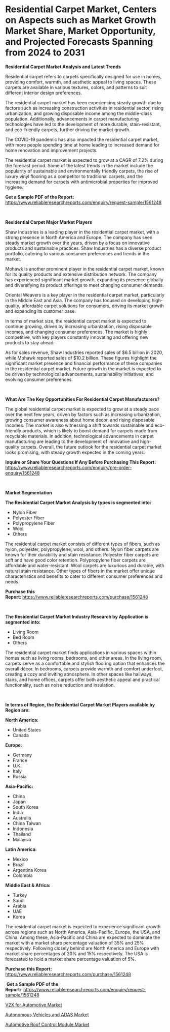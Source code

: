 <p><h1>Residential Carpet Market, Centers on Aspects such as Market Growth Market Share, Market Opportunity, and Projected Forecasts Spanning from 2024 to 2031</h1></p><p><strong>Residential Carpet Market Analysis and Latest Trends</strong></p>
<p><p>Residential carpet refers to carpets specifically designed for use in homes, providing comfort, warmth, and aesthetic appeal to living spaces. These carpets are available in various textures, colors, and patterns to suit different interior design preferences.</p><p>The residential carpet market has been experiencing steady growth due to factors such as increasing construction activities in residential sector, rising urbanization, and growing disposable income among the middle-class population. Additionally, advancements in carpet manufacturing technologies have led to the development of more durable, stain-resistant, and eco-friendly carpets, further driving the market growth.</p><p>The COVID-19 pandemic has also impacted the residential carpet market, with more people spending time at home leading to increased demand for home renovation and improvement projects.</p><p>The residential carpet market is expected to grow at a CAGR of 7.2% during the forecast period. Some of the latest trends in the market include the popularity of sustainable and environmentally friendly carpets, the rise of luxury vinyl flooring as a competitor to traditional carpets, and the increasing demand for carpets with antimicrobial properties for improved hygiene.</p></p>
<p><strong>Get a Sample PDF of the Report:&nbsp;</strong> <a href="https://www.reliableresearchreports.com/enquiry/request-sample/1561248">https://www.reliableresearchreports.com/enquiry/request-sample/1561248</a></p>
<p>&nbsp;</p>
<p><strong>Residential Carpet Major Market Players</strong></p>
<p><p>Shaw Industries is a leading player in the residential carpet market, with a strong presence in North America and Europe. The company has seen steady market growth over the years, driven by a focus on innovative products and sustainable practices. Shaw Industries has a diverse product portfolio, catering to various consumer preferences and trends in the market.</p><p>Mohawk is another prominent player in the residential carpet market, known for its quality products and extensive distribution network. The company has experienced significant market growth, expanding its presence globally and diversifying its product offerings to meet changing consumer demands.</p><p>Oriental Weavers is a key player in the residential carpet market, particularly in the Middle East and Asia. The company has focused on developing high-quality, affordable carpet solutions for consumers, driving its market growth and expanding its customer base.</p><p>In terms of market size, the residential carpet market is expected to continue growing, driven by increasing urbanization, rising disposable incomes, and changing consumer preferences. The market is highly competitive, with key players constantly innovating and offering new products to stay ahead.</p><p>As for sales revenue, Shaw Industries reported sales of $6.5 billion in 2020, while Mohawk reported sales of $10.2 billion. These figures highlight the significant market presence and financial performance of these companies in the residential carpet market. Future growth in the market is expected to be driven by technological advancements, sustainability initiatives, and evolving consumer preferences.</p></p>
<p>&nbsp;</p>
<p><strong>What Are The Key Opportunities For Residential Carpet Manufacturers?</strong></p>
<p><p>The global residential carpet market is expected to grow at a steady pace over the next few years, driven by factors such as increasing urbanization, growing consumer awareness about home decor, and rising disposable incomes. The market is also witnessing a shift towards sustainable and eco-friendly products, which is likely to boost demand for carpets made from recyclable materials. In addition, technological advancements in carpet manufacturing are leading to the development of innovative and high-quality carpets. Overall, the future outlook for the residential carpet market looks promising, with steady growth expected in the coming years.</p></p>
<p><strong>Inquire or Share Your Questions If Any Before Purchasing This Report:</strong> <a href="https://www.reliableresearchreports.com/enquiry/pre-order-enquiry/1561248">https://www.reliableresearchreports.com/enquiry/pre-order-enquiry/1561248</a></p>
<p>&nbsp;</p>
<p><strong>Market Segmentation</strong></p>
<p><strong>The Residential Carpet Market Analysis by types is segmented into:</strong></p>
<p><ul><li>Nylon Fiber</li><li>Polyester Fiber</li><li>Polypropylene Fiber</li><li>Wool</li><li>Others</li></ul></p>
<p><p>The residential carpet market consists of different types of fibers, such as nylon, polyester, polypropylene, wool, and others. Nylon fiber carpets are known for their durability and stain resistance. Polyester fiber carpets are soft and have good color retention. Polypropylene fiber carpets are affordable and water-resistant. Wool carpets are luxurious and durable, with natural stain resistance. Other types of fibers in the market offer unique characteristics and benefits to cater to different consumer preferences and needs.</p></p>
<p><strong>Purchase this Report:&nbsp;</strong><a href="https://www.reliableresearchreports.com/purchase/1561248">https://www.reliableresearchreports.com/purchase/1561248</a></p>
<p>&nbsp;</p>
<p><strong>The Residential Carpet Market Industry Research by Application is segmented into:</strong></p>
<p><ul><li>Living Room</li><li>Bed Room</li><li>Others</li></ul></p>
<p><p>The residential carpet market finds applications in various spaces within homes such as living rooms, bedrooms, and other areas. In the living room, carpets serve as a comfortable and stylish flooring option that enhances the overall décor. In bedrooms, carpets provide warmth and comfort underfoot, creating a cozy and inviting atmosphere. In other spaces like hallways, stairs, and home offices, carpets offer both aesthetic appeal and practical functionality, such as noise reduction and insulation.</p></p>
<p>&nbsp;</p>
<p><strong>In terms of Region, the Residential Carpet Market Players available by Region are:</strong></p>
<p>
    <p> <strong> North America: </strong>
        <ul>
            <li>United States</li>
            <li>Canada</li>
        </ul>
        </p> 
    <p> <strong> Europe: </strong>
        <ul>
            <li>Germany</li>
            <li>France</li>
            <li>U.K.</li>
            <li>Italy</li>
            <li>Russia</li>
        </ul>
        </p> 
    <p> <strong> Asia-Pacific: </strong>
        <ul>
            <li>China</li>
            <li>Japan</li>
            <li>South Korea</li>
            <li>India</li>
            <li>Australia</li>
            <li>China Taiwan</li>
            <li>Indonesia</li>
            <li>Thailand</li>
            <li>Malaysia</li>
        </ul>
        </p> 
    <p> <strong> Latin America: </strong>
        <ul>
            <li>Mexico</li>
            <li>Brazil</li>
            <li>Argentina Korea</li>
            <li>Colombia</li>
        </ul>
        </p> 
    <p> <strong> Middle East & Africa: </strong>
        <ul>
            <li>Turkey</li>
            <li>Saudi</li>
            <li>Arabia</li>
            <li>UAE</li>
            <li>Korea</li>
        </ul>
    </p>
    </p>
<p><p>The residential carpet market is expected to experience significant growth across regions such as North America, Asia-Pacific, Europe, the USA, and China. Among these, Asia-Pacific and China are expected to dominate the market with a market share percentage valuation of 35% and 25% respectively. Following closely behind are North America and Europe with market share percentages of 20% and 15% respectively. The USA is forecasted to hold a market share percentage valuation of 5%.</p></p>
<p><strong>Purchase this Report: </strong><a href="https://www.reliableresearchreports.com/purchase/1561248">https://www.reliableresearchreports.com/purchase/1561248</a></p>
<p>&nbsp;<strong>Get a Sample PDF of the Report:&nbsp;&nbsp;</strong><a href="https://www.reliableresearchreports.com/enquiry/request-sample/1561248">https://www.reliableresearchreports.com/enquiry/request-sample/1561248</a></p>
<p><strong></strong></p>
<p><p><a href="https://view.publitas.com/reportprime-1/v2x-for-automotive-market-dynamics-2023-2030-also-about-its-market-trends-projections-and-opportunities/">V2X for Automotive Market</a></p><p><a href="https://view.publitas.com/reportprime-1/autonomous-vehicles-and-adas-market-size-and-examines-its-market-scope-with-a-primary-focus-on-growth-opportunities-and-forecasted-trends-spanning-from-2023-to-2030-qqw4e7xzxwxm/">Autonomous Vehicles and ADAS Market</a></p><p><a href="https://view.publitas.com/reportprime-1/automotive-roof-control-module-market-with-the-goal-of-estimating-the-market-size-and-future-growth-potential-of-various-market-segments-based-on-component-applications-end-user-and-region/">Automotive Roof Control Module Market</a></p></p>